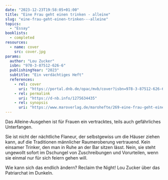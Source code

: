 ```yaml
---
date: "2023-12-23T19:58:05+01:00"
title: "Eine Frau geht einen trinken - alleine"
slug: "eine-frau-geht-einen-trinken---alleine"
topics:
  - "Essay"
booklists:
  - completed
resources:
  - name: cover
    src: cover.jpg
params:
  author: "Lou Zucker"
  isbn: "978-3-87512-626-6"
  publishingYear: "2023"
  subtitle: "Ein verdächtiges Heft"
  references:
    - rel: cover
      uri: "https://portal.dnb.de/opac/mvb/cover?isbn=978-3-87512-626-6"
    - rel: permalink
      uri: "https://d-nb.info/1275634435"
    - rel: synopsis
      uri: "https://www.maroverlag.de/marohefte/269-eine-frau-geht-einen-trinken-alleine-9783875126266.html"
---
```


Das Alleine-Ausgehen ist für Frauen ein vertracktes, teils auch gefährliches 
Unterfangen.

Sie ist nicht der nächtliche Flaneur, der selbstgewiss um die Häuser ziehen kann, 
auf die Traditionen männlicher Raumeroberung vertrauend. Kein einsamer Trinker, 
den man in Ruhe an der Bar sitzen lässt. Nein, sie steht ungewollt sofort im 
Dschungel von Zuschreibungen und Vorurteilen, wenn sie einmal nur für sich 
feiern gehen will.

Wie kann sich das endlich ändern? Reclaim the Night! Lou Zucker über das 
Patriarchat im Dunkeln.
